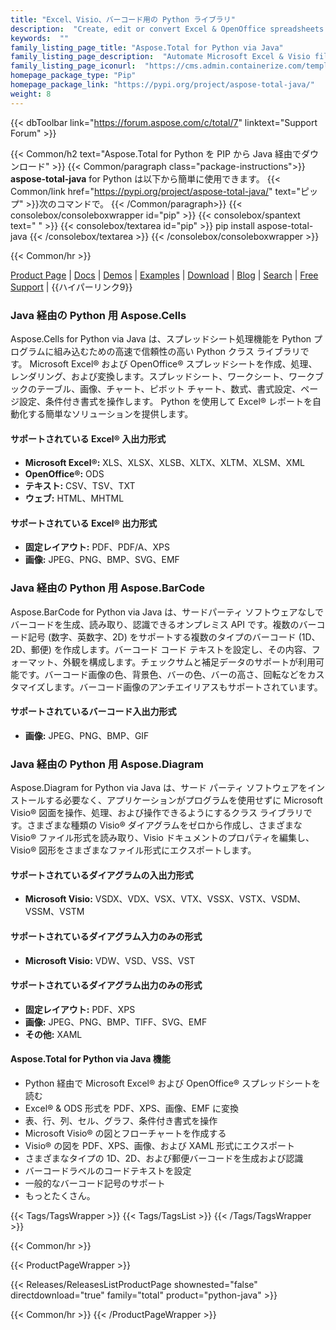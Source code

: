 ```yaml
---
title: "Excel、Visio、バーコード用の Python ライブラリ"
description:  "Create, edit or convert Excel & OpenOffice spreadsheets and Visio diagram. Add barcode generation & scanning capabilities to Python apps"
keywords:  ""
family_listing_page_title: "Aspose.Total for Python via Java"
family_listing_page_description:  "Automate Microsoft Excel & Visio file generation, editing & conversion processes with Python libraries"
family_listing_page_iconurl:  "https://cms.admin.containerize.com/templates/aspose/img/products/total/aspose_total-for-python-via-java.svg"
homepage_package_type: "Pip"
homepage_package_link: "https://pypi.org/project/aspose-total-java/"
weight: 8
---
```


{{< dbToolbar link="https://forum.aspose.com/c/total/7" linktext="Support Forum" >}}

{{< Common/h2 text="Aspose.Total for Python を PIP から Java 経由でダウンロード"  >}}
{{< Common/paragraph class="package-instructions">}}
<b>aspose-total-java</b> for Python は以下から簡単に使用できます。
{{< Common/link href="https://pypi.org/project/aspose-total-java/" text="ピップ"  >}}次のコマンドで。
{{< /Common/paragraph>}}
{{< consolebox/consoleboxwrapper id="pip" >}}
       {{< consolebox/spantext text=" " >}}
       {{< consolebox/textarea id="pip" >}} pip install aspose-total-java {{< /consolebox/textarea >}}
{{< /consolebox/consoleboxwrapper >}}

{{< Common/hr >}}

[Product Page](https://products.aspose.com/total/python-java) | [Docs](https://docs.aspose.com/total/pythonjava/) | [Demos](https://products.aspose.app/total/family) | [Examples](https://aspose.github.io/) | [Download](https://downloads.aspose.com/total/pythonjava) | [Blog](https://blog.aspose.com/category/total/) | [Search](https://search.aspose.com/) | [Free Support](https://forum.aspose.com/c/total/7) | {{ハイパーリンク9}}

### Java 経由の Python 用 Aspose.Cells

Aspose.Cells for Python via Java は、スプレッドシート処理機能を Python プログラムに組み込むための高速で信頼性の高い Python クラス ライブラリです。 Microsoft Excel® および OpenOffice® スプレッドシートを作成、処理、レンダリング、および変換します。スプレッドシート、ワークシート、ワークブックのテーブル、画像、チャート、ピボット チャート、数式、書式設定、ページ設定、条件付き書式を操作します。 Python を使用して Excel® レポートを自動化する簡単なソリューションを提供します。

#### サポートされている Excel® 入出力形式

- **Microsoft Excel®:** XLS、XLSX、XLSB、XLTX、XLTM、XLSM、XML
- **OpenOffice®:** ODS
- **テキスト:** CSV、TSV、TXT
- **ウェブ:** HTML、MHTML

#### サポートされている Excel® 出力形式

- **固定レイアウト:** PDF、PDF/A、XPS
- **画像:** JPEG、PNG、BMP、SVG、EMF

### Java 経由の Python 用 Aspose.BarCode

Aspose.BarCode for Python via Java は、サードパーティ ソフトウェアなしでバーコードを生成、読み取り、認識できるオンプレミス API です。複数のバーコード記号 (数字、英数字、2D) をサポートする複数のタイプのバーコード (1D、2D、郵便) を作成します。バーコード コード テキストを設定し、その内容、フォーマット、外観を構成します。チェックサムと補足データのサポートが利用可能です。バーコード画像の色、背景色、バーの色、バーの高さ、回転などをカスタマイズします。バーコード画像のアンチエイリアスもサポートされています。

#### サポートされているバーコード入出力形式

- **画像:** JPEG、PNG、BMP、GIF

### Java 経由の Python 用 Aspose.Diagram

Aspose.Diagram for Python via Java は、サード パーティ ソフトウェアをインストールする必要なく、アプリケーションがプログラムを使用せずに Microsoft Visio® 図面を操作、処理、および操作できるようにするクラス ライブラリです。さまざまな種類の Visio® ダイアグラムをゼロから作成し、さまざまな Visio® ファイル形式を読み取り、Visio ドキュメントのプロパティを編集し、Visio® 図形をさまざまなファイル形式にエクスポートします。

#### サポートされているダイアグラムの入出力形式

- **Microsoft Visio:** VSDX、VDX、VSX、VTX、VSSX、VSTX、VSDM、VSSM、VSTM

#### サポートされているダイアグラム入力のみの形式

- **Microsoft Visio:** VDW、VSD、VSS、VST

#### サポートされているダイアグラム出力のみの形式

- **固定レイアウト:** PDF、XPS
- **画像:** JPEG、PNG、BMP、TIFF、SVG、EMF
- **その他:** XAML

#### Aspose.Total for Python via Java 機能

- Python 経由で Microsoft Excel® および OpenOffice® スプレッドシートを読む
- Excel® & ODS 形式を PDF、XPS、画像、EMF に変換
- 表、行、列、セル、グラフ、条件付き書式を操作
- Microsoft Visio® の図とフローチャートを作成する
- Visio® の図を PDF、XPS、画像、および XAML 形式にエクスポート
- さまざまなタイプの 1D、2D、および郵便バーコードを生成および認識
- バーコードラベルのコードテキストを設定
- 一般的なバーコード記号のサポート
- もっとたくさん。

{{< Tags/TagsWrapper >}}
 {{< Tags/TagsList >}}
{{< /Tags/TagsWrapper >}}

{{< Common/hr >}}

{{< ProductPageWrapper >}}
<!-- ReleasesListProductPage-->
   {{< Releases/ReleasesListProductPage shownested="false"  directdownload="true" family="total" product="python-java" >}}
<!-- /ReleasesListProductPage-->
{{< Common/hr >}}
{{< /ProductPageWrapper >}}

